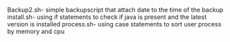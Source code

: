 Backup2.sh- simple backupscript that attach date to the time of the backup
install.sh- using if statements to check if java is present and the latest version is installed
process.sh- using case statements to sort user process by memory and cpu
